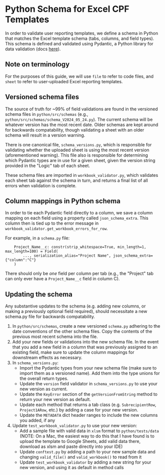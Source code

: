 # Python Schema for Excel CPF Templates

In order to validate user reporting templates, we define a schema in Python that matches the Excel template schema (tabs, columns, and field types).
This schema is defined and validated using Pydantic, a Python library for data validation (docs [here](https://docs.pydantic.dev/latest/)).

## Note on terminology
For the purposes of this guide, we will use `file` to refer to code files, and `sheet` to refer to user-uploaded Excel reporting templates.

## Versioned schema files
The source of truth for ~99% of field validations are found in the versioned schema files in `python/src/schemas` (e.g., `python/src/schemas/schema_V2024_05_24.py`). The current schema will be whatever version has the most recent date. Older schemas are kept around for backwards compatability, though validating a sheet with an older schema will result in a version warning.

There is one canonical file, `schema_versions.py`, which is responsible for validating whether the uploaded sheet is using the most recent version (aforementioned warning). This file also is responsible for determining which Pydantic types are in use for a given sheet, given the version string provided in the "Logic" tab of each sheet.

These schema files are imported in `workbook_validator.py`, which validates each sheet tab against the schema in turn, and returns a final list of all errors when validation is complete.

## Column mappings in Python schema
In order to tie each Pydantic field directly to a column, we save a column mapping on each field using a property called `json_schema_extra`. This column then is tied up to the error message in `workbook_validator.get_workbook_errors_for_row`.

For example, in a `schema.py` file:
```
    Project_Name__c: constr(strip_whitespace=True, min_length=1, max_length=100) = Field(
        ..., serialization_alias="Project Name", json_schema_extra={"column":"C"}
    )
```
There should only be _one_ field per column per tab (e.g., the "Project" tab can only ever have a `Project_Name__c` field in column C).

## Updating the schema

Any substantive updates to the schema (e.g. adding new columns, or making a previously optional field required), should necessitate a new schema.py file for backwards compatability.

1. In `python/src/schemas`, create a new versioned `schema.py` adhering to the date conventions of the other schema files. Copy the contents of the previous most recent schema into the file.
2. Add your new fields or validations into the new schema file. In the event that you add a new field in a column that was previously assigned to an existing field, make sure to update the column mappings for downstream effects as necessary.
3. In `schema_versions.py`:
    - Import the Pydantic types from your new schema file (make sure to import them as a versioned name). Add them into the type unions for the overall return types.
    - Update the `version` field validator in `schema_versions.py` to use your new version as current.
    - Update the `KeyError` section of the `getVersionFromString` method to return your new version as default.
    - Update each method that returns a tab class (e.g. `SubrecipientRow`, `Project1ARow`, etc.) by adding a case for your new version.
    - Update the `METADATA` dict header ranges to include the new columns you added, if any
4. Update `test_workbook_validator.py` to use your new version:
    - Add a sample file with valid data in `xlsm` format to `python/tests/data` (NOTE: On a Mac, the easiest way to do this that I have found is to upload the   template to Google Sheets, add valid data there, download as xlsm and paste directly into your IDE)
    - Update `conftest.py` by adding a path to your new sample data and changing `valid_file()` and `valid_workbook()` to read from it
    - Update `test_workbook_validator` by adding a new string for your new version, and using it as default in method calls
